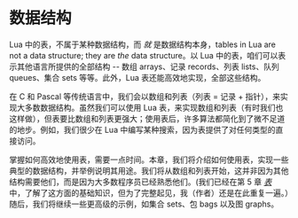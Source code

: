 # 数据结构


Lua 中的表，不属于某种数据结构，而 *就* 是数据结构本身，tables in Lua are not a data structure; they are *the* data structure。以 Lua 中的表，咱们可以表示其他语言所提供的全部结构 -- 数组 arrays、记录 records、列表 lists、队列 queues、集合 sets 等等。此外，Lua 表还能高效地实现，全部这些结构。


在 C 和 Pascal 等传统语言中，我们会以数组和列表（列表 = 记录 + 指针），来实现大多数数据结构。虽然我们可以使用 Lua 表，来实现数组和列表（有时我们也这样做），但表要比数组和列表更强大；使用表后，许多算法都简化到了微不足道的地步。例如，我们很少在 Lua 中编写某种搜索，因为表提供了对任何类型的直接访问。


掌握如何高效地使用表，需要一点时间。本章，我们将介绍如何使用表，实现一些典型的数据结构，并举例说明其用途。我们将从数组和列表开始，这并非因为其他结构需要他们，而是因为大多数程序员已经熟悉他们。(我们已经在第 5 章 [*表*](tables.md) 中，了解了这方面的基础知识，但为了完整起见，我（作者）还是在此重复一遍。）随后，我们将继续一些更高级的示例，如集合 sets、包 bags 以及图 graphs。



